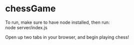 # chessGame
To run, make sure to have node installed, then run:  
node server/index.js

Open up two tabs in your browser, and begin playing chess!

